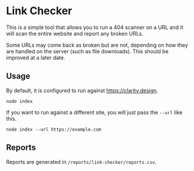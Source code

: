 # Link Checker

This is a simple tool that allows you to run a 404 scanner on a URL and it will scan the entire website and report any broken URLs.

Some URLs may come back as broken but are not, depending on how they are handled on the server (such as file downloads). This should be improved at a later date.

## Usage

By default, it is configured to run against https://clarity.design.

`node index`

If you want to run against a different site, you will just pass the `--url` like this.

`node index --url https://example.com`

## Reports

Reports are generated in `/reports/link-checker/reports.csv`.
